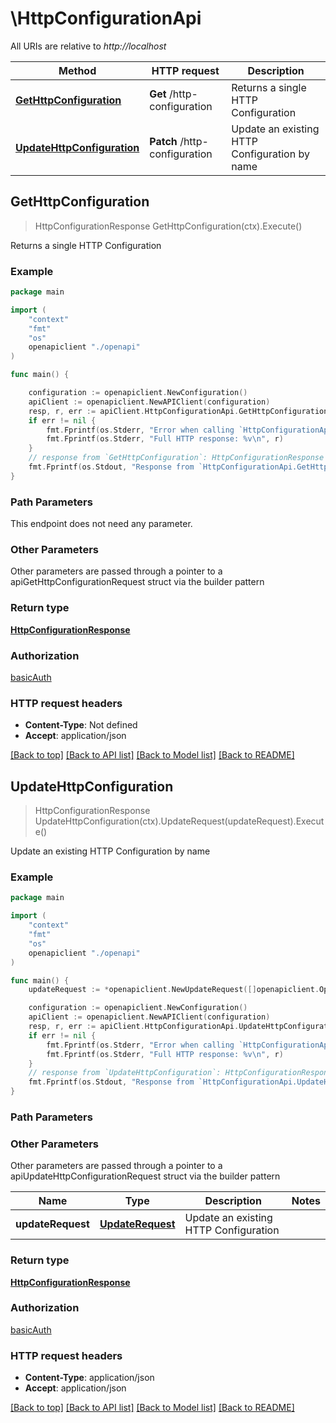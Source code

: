 # \HttpConfigurationApi

All URIs are relative to *http://localhost*

Method | HTTP request | Description
------------- | ------------- | -------------
[**GetHttpConfiguration**](HttpConfigurationApi.md#GetHttpConfiguration) | **Get** /http-configuration | Returns a single HTTP Configuration
[**UpdateHttpConfiguration**](HttpConfigurationApi.md#UpdateHttpConfiguration) | **Patch** /http-configuration | Update an existing HTTP Configuration by name



## GetHttpConfiguration

> HttpConfigurationResponse GetHttpConfiguration(ctx).Execute()

Returns a single HTTP Configuration

### Example

```go
package main

import (
    "context"
    "fmt"
    "os"
    openapiclient "./openapi"
)

func main() {

    configuration := openapiclient.NewConfiguration()
    apiClient := openapiclient.NewAPIClient(configuration)
    resp, r, err := apiClient.HttpConfigurationApi.GetHttpConfiguration(context.Background()).Execute()
    if err != nil {
        fmt.Fprintf(os.Stderr, "Error when calling `HttpConfigurationApi.GetHttpConfiguration``: %v\n", err)
        fmt.Fprintf(os.Stderr, "Full HTTP response: %v\n", r)
    }
    // response from `GetHttpConfiguration`: HttpConfigurationResponse
    fmt.Fprintf(os.Stdout, "Response from `HttpConfigurationApi.GetHttpConfiguration`: %v\n", resp)
}
```

### Path Parameters

This endpoint does not need any parameter.

### Other Parameters

Other parameters are passed through a pointer to a apiGetHttpConfigurationRequest struct via the builder pattern


### Return type

[**HttpConfigurationResponse**](HttpConfigurationResponse.md)

### Authorization

[basicAuth](../README.md#basicAuth)

### HTTP request headers

- **Content-Type**: Not defined
- **Accept**: application/json

[[Back to top]](#) [[Back to API list]](../README.md#documentation-for-api-endpoints)
[[Back to Model list]](../README.md#documentation-for-models)
[[Back to README]](../README.md)


## UpdateHttpConfiguration

> HttpConfigurationResponse UpdateHttpConfiguration(ctx).UpdateRequest(updateRequest).Execute()

Update an existing HTTP Configuration by name

### Example

```go
package main

import (
    "context"
    "fmt"
    "os"
    openapiclient "./openapi"
)

func main() {
    updateRequest := *openapiclient.NewUpdateRequest([]openapiclient.Operation{*openapiclient.NewOperation(openapiclient.EnumOperation("add"), "Path_example")}) // UpdateRequest | Update an existing HTTP Configuration

    configuration := openapiclient.NewConfiguration()
    apiClient := openapiclient.NewAPIClient(configuration)
    resp, r, err := apiClient.HttpConfigurationApi.UpdateHttpConfiguration(context.Background()).UpdateRequest(updateRequest).Execute()
    if err != nil {
        fmt.Fprintf(os.Stderr, "Error when calling `HttpConfigurationApi.UpdateHttpConfiguration``: %v\n", err)
        fmt.Fprintf(os.Stderr, "Full HTTP response: %v\n", r)
    }
    // response from `UpdateHttpConfiguration`: HttpConfigurationResponse
    fmt.Fprintf(os.Stdout, "Response from `HttpConfigurationApi.UpdateHttpConfiguration`: %v\n", resp)
}
```

### Path Parameters



### Other Parameters

Other parameters are passed through a pointer to a apiUpdateHttpConfigurationRequest struct via the builder pattern


Name | Type | Description  | Notes
------------- | ------------- | ------------- | -------------
 **updateRequest** | [**UpdateRequest**](UpdateRequest.md) | Update an existing HTTP Configuration | 

### Return type

[**HttpConfigurationResponse**](HttpConfigurationResponse.md)

### Authorization

[basicAuth](../README.md#basicAuth)

### HTTP request headers

- **Content-Type**: application/json
- **Accept**: application/json

[[Back to top]](#) [[Back to API list]](../README.md#documentation-for-api-endpoints)
[[Back to Model list]](../README.md#documentation-for-models)
[[Back to README]](../README.md)


